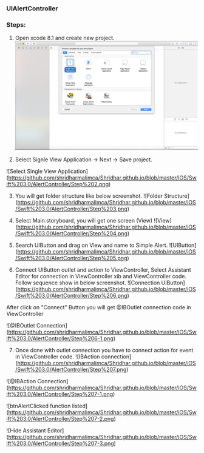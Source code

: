 ### UIAlertController

### Steps:

1) Open xcode 8.1 and create new project.
![Create New Project](https://github.com/shridharmalimca/Shridhar.github.io/blob/master/iOS/Swift%203.0/AlertController/Step%201.png)

2) Select Signle View Application -> Next -> Save project.

![Select Single View Application] (https://github.com/shridharmalimca/Shridhar.github.io/blob/master/iOS/Swift%203.0/AlertController/Step%202.png)

3) You will get folder structure like below screenshot.
![Folder Structure] (https://github.com/shridharmalimca/Shridhar.github.io/blob/master/iOS/Swift%203.0/AlertController/Step%203.png) 

4) Select Main.storyboard, you will get one screen (View)
![View] (https://github.com/shridharmalimca/Shridhar.github.io/blob/master/iOS/Swift%203.0/AlertController/Step%204.png)

5) Search UIButton and drag on View and name to Simple Alert.
![UIButton] (https://github.com/shridharmalimca/Shridhar.github.io/blob/master/iOS/Swift%203.0/AlertController/Step%205.png) 

6) Connect UIButton outlet and action to ViewController, Select Assistant Editor for connection in ViewController xib and ViewController code. Follow sequence show in below screenshot.
![Connection UIButton] (https://github.com/shridharmalimca/Shridhar.github.io/blob/master/iOS/Swift%203.0/AlertController/Step%206.png)

After click on "Connect"  Button you will get @IBOutlet connection code in ViewController 

![@IBOutlet Connection] (https://github.com/shridharmalimca/Shridhar.github.io/blob/master/iOS/Swift%203.0/AlertController/Step%206-1.png)

7) Once done with outlet connection you have to connect action for event in ViewController code.
![IBAction connection] (https://github.com/shridharmalimca/Shridhar.github.io/blob/master/iOS/Swift%203.0/AlertController/Step%207.png)

![@IBAction Connection] (https://github.com/shridharmalimca/Shridhar.github.io/blob/master/iOS/Swift%203.0/AlertController/Step%207-1.png)

![btnAlertClicked function listed] (https://github.com/shridharmalimca/Shridhar.github.io/blob/master/iOS/Swift%203.0/AlertController/Step%207-2.png)

![Hide Assistant Editor] (https://github.com/shridharmalimca/Shridhar.github.io/blob/master/iOS/Swift%203.0/AlertController/Step%207-3.png)

